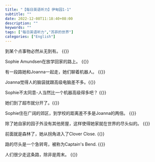 ```yaml
---
title: "【每日英语听力】伊甸园1-1"
subtitle: ""
date: 2022-12-08T11:18:40+08:00
description: ""
keywords: ""
tags: ["每日英语听力","苏菲的世界"]
categories: ["English"]
---
```

到某个点事物必然从无到有。
{{<blank-text hide="At some point something must have come from nothing.">}}

Sophie Amundsen在放学回家的路上。 {{<blank-text hide="Sophie Admundsen was on her way home from school.">}}

有一段路她和Joanna一起走，她们聊着机器人。 {{<blank-text hide="She had walked the first part of the way with Joanna, they had been discussing robots.">}}

Joanna觉得人的脑袋就跟高级电脑差不多。{{<blank-text hide="Joanna thought the human brain was like an advanced computer.">}}

Sophie不太同意-人当然比一个机器高级得多吧？ {{<blank-text hide="Sophie was not certain she agreed. Surely a person was more than a piece of hardware?">}}

她们到了超市就分开了。{{<blank-text hide="When they got to the supermarket they went their seperate ways.">}}

Sophie住在广阔的郊区，到学校的距离差不多是Joanna的两倍。 {{<blank-text hide="Sophie lived on the outskirts of a sprawling suburb and had almost tiwice as far to school as Joanna.">}}

除了她自家的园子外没有其他房屋，这样使得她家就在世界的尽头似的。 {{<blank-text hide="There were no other houses beyond her garden, which made it seem as if her house lay at the end of the world.">}}

前面就是森林了，她从拐角进入了Clover Close. {{<blank-text hide="This was where the woods began. She turned the corner into Clover Close.">}}

路的尽头是一个急转弯，被称为Captain's Bend. {{<blank-text hide="At the end of the road there was a sharp bend, known as Captain's Bend.">}}

人们很少走这条路，除非是周末。 {{<blank-text hide="People seldom went that way except on the weekend.">}}